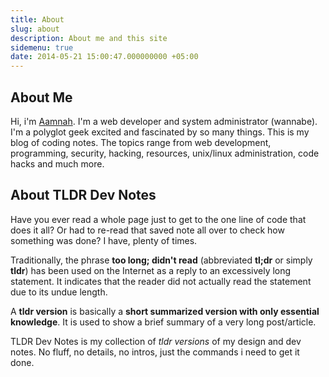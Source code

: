 ```yaml
---
title: About
slug: about
description: About me and this site
sidemenu: true
date: 2014-05-21 15:00:47.000000000 +05:00
---
```


## About Me
Hi, i'm [Aamnah](http://aamnah.com). I'm a web developer and system administrator (wannabe). I'm a polyglot geek excited and fascinated by so many things. This is my blog of coding notes. The topics range from web development, programming, security, hacking, resources, unix/linux administration, code hacks and much more.

## About TLDR Dev Notes
Have you ever read a whole page just to get to the one line of code that does it all? Or had to re-read that saved note all over to check how something was done? I have, plenty of times.

Traditionally, the phrase **too long; didn't read** (abbreviated **tl;dr** or simply **tldr**) has been used on the Internet as a reply to an excessively long statement. It indicates that the reader did not actually read the statement due to its undue length.

A **tldr version** is basically a **short summarized version with only essential knowledge**. It is used to show a brief summary of a very long post/article.

TLDR Dev Notes is my collection of _tldr versions_ of my design and dev notes. No fluff, no details, no intros, just the commands i need to get it done.
